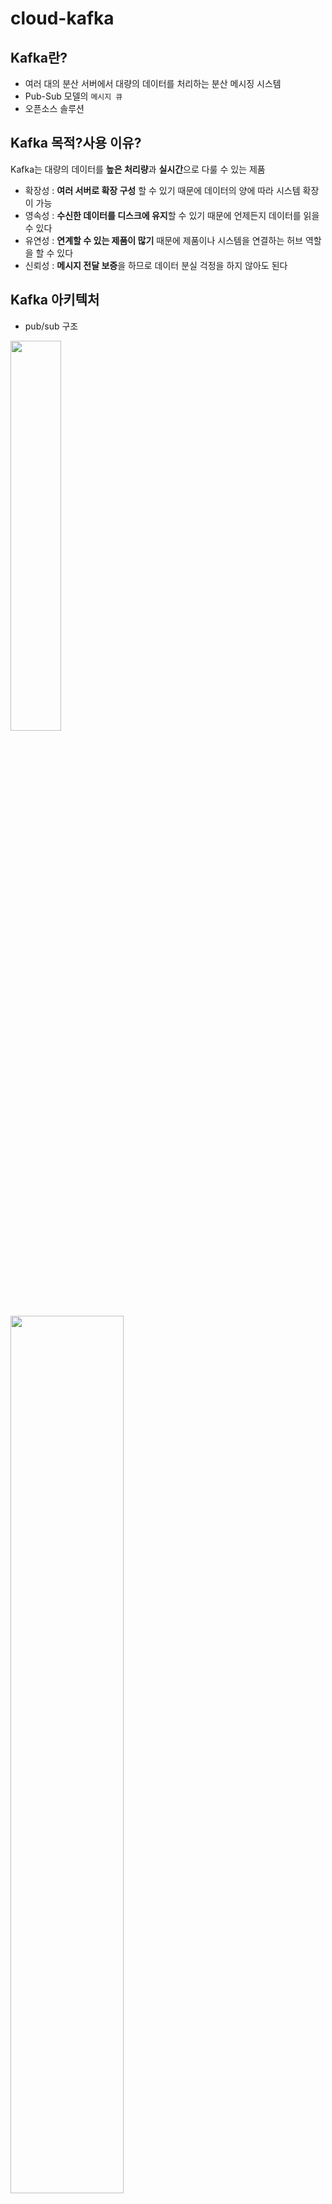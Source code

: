 # cloud-kafka

## Kafka란?

- 여러 대의 분산 서버에서 대량의 데이터를 처리하는 분산 메시징 시스템
- Pub-Sub  모델의 `메시지 큐`
- 오픈소스 솔루션

## Kafka 목적?사용 이유?

Kafka는 대량의 데이터를 **높은 처리량**과  **실시간**으로 다룰 수 있는 제품

- 확장성 : **여러 서버로 확장 구성** 할 수 있기 때문에 데이터의 양에 따라 시스템 확장이 가능
- 영속성 : **수신한 데이터를 디스크에 유지**할 수 있기 때문에 언제든지 데이터를 읽을 수 있다
- 유연성 : **연계할 수 있는 제품이 많기** 때문에 제품이나 시스템을 연결하는 허브 역할을 할 수 있다
- 신뢰성 : **메시지 전달 보증**을 하므로 데이터 분실 걱정을 하지 않아도 된다

## Kafka 아키텍처

- pub/sub 구조

<img src = "https://user-images.githubusercontent.com/74949294/144345941-8a8680b3-24cb-4a6d-9e66-8532d2485fd8.png" width="40%" height="height 20%">

<img src = "https://user-images.githubusercontent.com/74949294/144345955-3502e21d-054e-4414-92a3-7796205cc5f8.png" width="60%" height="height 30%">

## Kafka 구성요소

가장 기본적인 구성 요소들만 소개합니다. 

- Topic, Partition ( + Replication )
- Broker
- Producer
- Consumer

### Topic

Topic을 말하기 전 Message에 대해 간단하게만 말하겠습니다. 

Kafka Message는 key, value로 구성되는데, 카프카 브로커 내부 어느 위치에 저장될 지에 대한 값과 전달하고자 하는 내용이 담깁니다. 

메시지는 직렬화/역직렬화 되기 때문에 String이나 JSON, 특정 객체 등 다양한 타입으로 송수신 할 수 있습니다. 

Topic은 메시지를 구분하는 논리적 단위입니다. 쉽게 말하면 메시지 카테고리입니다. 

예를 들어 주문에 관한 메시지를 발행, 소비하기 위해 우리는 Order라는 Topic을 생성 후 이 Topic을 기준으로 메시지를 발행, 소비할 수 있습니다. 

### Partition

 Kafka Topic을 기준으로 발행되는 메시지들은 브로커 내부의 물리적인 단위인 파티션으로 분산 됨.

즉, 메시지는 Topic으로 분산 되고, Topic은 여러 개의 파티션으로 구성되어 있다. 

파티션은 Kafka Broker 즉 Kafka 서버를 클러스터 구성했을 경우 broker에 균등하게 분산하도록 설계되어 있습니다. (즉, 각 브로커들이 비슷한 수준의 리소스를 사용하도록 합니다. )

조금 헷갈릴 수 있는데, Topic이 여러 파티션으로 분리되어 있는 것이 맞지만 포함하고 있는 것은 아닙니다. 

![image](https://user-images.githubusercontent.com/74949294/144345995-e0005332-d893-4ee0-a4c0-29d5f50f5888.png)

**Replication**

Topic을 생성할 때 Kafka는 높은 가용성을 위해 Replication을 제공합니다.

Replication은 각 Topic의 Partition 들을 kafka cluster 내의 다른 broker들로 복제하는 것입니다.

Partition은 하나의 Leader와 0개 이상의 Follower로 나뉘고 ISR라는 Replication Group을 형성합니다. 

그림이 이해하기 더 쉬우니 그림으로 설명하겠습니다.

> Topic : test
partition 개수 : 3
replication factor : 1
> 

![image](https://user-images.githubusercontent.com/74949294/144346007-421a71c7-0c99-4fca-b3f2-aab1e1dbad81.png)

위 그림은 복제 없이 test라는 이름의 topic을 3개의 partition과 복제 없이 생성한 그림입니다. 

만약 replication factor를 1이 아닌 3으로 하게 된다면 아래와 같이 각 파티션들이 2개씩 복제되어 생성되며 각 파티션은 하나의 leader 파티션과 follower 파티션으로 구성됩니다.

![image](https://user-images.githubusercontent.com/74949294/144346028-9c8e6b94-4781-49c5-ac17-499f6ec30d35.png)

모든 메세지 read/write는 Leader Partition에서만 할 수 있습니다. 


### Broker

일반적으로 'Kafka'라고 불리는 시스템으로 **카프카 서버**라고도 불립니다. 

브로커 내부에 여러 토픽이 생성되며, 이러한 토픽들에 의해 생성된 파티션들이 보관하는 데이터에 대해 분산 저장을 하거나 장애 발생 시 안전하게 데이터를 사용할 수 있도록 도와준다. 

즉, 카프카가 지향하는 **pub/sub 모델 패턴에서 메시지 관리**를 담당한다.

- 일반적으로 Kafka라고 불리는 시스템. **카프카 서버**라고 함
- Kafka Cluster는 여러대의 broker(server)로 구성
- **pub/sub 모델 패턴에서 메시지 관리를 담당**
- Broker 내부에 여러 Topic이 생성되며, Topic에 의해 생성된 파티션들이 보관하는 데이터에 대해 분산 저장을 하거나 장애 발생 시 안전하게 데이터를 사용할 수 있도록 도와줌
    - 장애 발생 시 partition 단위로 failover
- Controller Broker에 의해 Partition의 Leader 선정, Topic 생성, 복제본 관리


### Producer

- Topic에 메시지(데이터)를 write
- partitioner에 의해 어떤 broker와 어떤 partition에 데이터를 write할 지 알고 있다.
    - 메시지를 전송할 때 어떤 파티션으로 전송해야 할 지 결정해주는 클래스
    

**메시지 전달 과정**

- 직렬화 (Serializer)
- 파티셔닝 (Partitioning)
- 메시지 배치 (Record Accumulator)
- 압축 (Compression)
- 전달 (Sender)

### Consumer

- Topic에 있는 메시지(데이터)를 read (polling 구조)
- consumer offset에 마지막으로 읽어온 partition의 offset을 저장
    - Consumer application이 중단되었다가 다시 시작될 경우 어디서부터 메시지를 읽어야 하는지 알 수 있음
    - Consumer 상태와 관계 없이 안정적인 메시지 구독이 가능
- Consumer Group을 통해 병렬 구성하여 처리 가능

## Kafka Cluster 구성

예를 들어 브로커 3개로 클러스터 구성을 할 때에 3대의 서버를 사용할 수도 있지만, 1대의 서버를 포트를 다르게 하여 구성할 수도 있습니다. 

**zookeeper 설정**

`{카프카 위치}/config/zookeeper.properties` 설정

```bash
# the directory where the snapshot is stored.
dataDir=/tmp/zookeeper
# the port at which the clients will connect
clientPort=2181
# disable the per-ip limit on the number of connections since this is a non-production config
maxClientCnxns=0

# 팔로워가 리더와 초기에 연결하는 시간에 대한 타임아웃
initLimit=5
# 팔로워가 리어와 동기화 하는데에 대한 타임 아웃. 해당 시간 안에 리더와 팔로워가 동기화 되지 않는 다면 제거된다
syncLimit=2

server.1=192.168.120.130:2888:3888
server.2=192.168.120.131:2888:3888
server.3=192.168.120.132:2888:3888
```

**서버 설정**

- [broker.id](http://broker.id) - 같은 카프카 클러스터에서 현재 브로커를 식별하기 위한 숫자.

```bash
$ mkdir /tmp/zookeeper & echo 1 > tmp/zookeeper/myid
$ mkdir /tmp/zookeeper & echo 2 > tmp/zookeeper/myid
$ mkdir /tmp/zookeeper & echo 3 > tmp/zookeeper/myid
```

```bash
# 서버 192.168.120.131
broker.id = 2
listeners = PLAINTEXT://9092
advertised.listeners=PLAINTEXT://192.168.120.131:9092
zookeeper.connect=192.168.120.130, 192.168.120.131, 192.168.120.132
```

## Kafka 사용법(환경 설정)

[Kakfa 설치 및 환경 구성](https://github.com/yunhaDevGit/Kafka-Test)

## 샘플 프로젝트 구조

![image](https://user-images.githubusercontent.com/74949294/144346080-d669baf5-af1a-4c4b-b46a-d8d8dfbb64c2.png)

**Multi-Module 프로젝트**

- cloudit6-kafka : root 프로젝트
- kakfa-common : 공통적으로 사용되는 도메인 및 공통 코드
- ace-admd : api 서버 역할 모듈
- ace-virtd : 실제 가상화 기능 수행 모듈

```
kafka-common
	ㄴ KafkaCommonApplication.java
	ㄴ config
	ㄴ domain
	ㄴ dto
	ㄴ mapper
	ㄴ repository
	ㄴ utils

ace-admd
	ㄴ AceAdmdApplication.java
	ㄴ config
	ㄴ controller
	ㄴ receiver
	ㄴ service

ace-virtd
	ㄴ AceVirtdApplication.java
	ㄴ ace
	ㄴ config
```

![image](https://user-images.githubusercontent.com/74949294/144346104-5bf4804a-9127-4063-93de-d4198edb3cc3.png)

### Spring Kafka vs Apache Kafka

- 모두가 흔히 말하는 카프카는 Apache kakfa인데 spring boot에서 apache kafka를 좀 더 편리하게 사용할 수 있도록 한 라이브러리이다.
- spring kafka를 사용하면 apache kafka를 사용할 수 있다.

## 샘플 프로젝트 시현

- Topic에 대한 설정이 별도로 없어도 `auto.create.topic.enable` 설정을 통해 자동으로 생성 된다. 해당 설정은 default 값이 `true`이다

### kafka-common

**config**

- KafkaProducerConfig - producer 공통 설정(KafkaTemplate을 빈으로 등록)
    - ProducerFactory : 각 message 종류 별로 message를 어디로 보낼지, 어떠한 방법으로 처리할지 설정
    - KafkaTemplate :  topic에 message를 보낼 수 있는 편리한 메서드 제공
- KafkaConsumerConfig - consumer 공통 설정
    - ConsumerFactory : 각 message 종류 별로 message를 어디서 받고 어떠한 방법으로 처리할지 설정
    - ConsurentMessageListenerContainer : 멀티 스레드 방식의 Consumer (Consumer 설정)
    

**domain**

- entity 정의

**dto**

- dto 정의

**mapper**

- entity와 dto 매핑 클래스 정의
- mapstruct 사용

**repository**

- repository 구현

**utils**

- 공통 로직
    - ActionQueueSender - message 전송 로직 : 전송될 QueueAction을 String으로 변환 후 broker에 전송
    - QueueAction - Action 객체 정의
    
